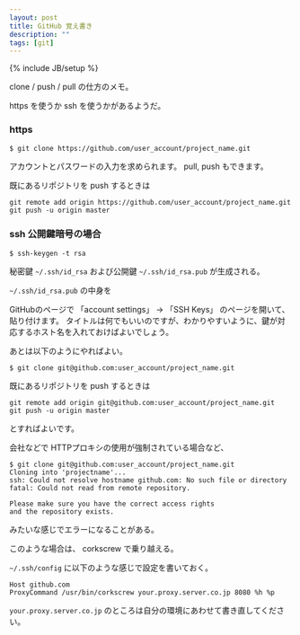 ```yaml
---
layout: post
title: GitHub 覚え書き
description: ""
tags: [git]
---
```

{% include JB/setup %}

clone / push / pull の仕方のメモ。

https を使うか ssh を使うかがあるようだ。

### https ###

    $ git clone https://github.com/user_account/project_name.git

アカウントとパスワードの入力を求められます。 pull,  push もできます。

既にあるリポジトリを push するときは

    git remote add origin https://github.com/user_account/project_name.git
    git push -u origin master

### ssh 公開鍵暗号の場合 ###

    $ ssh-keygen -t rsa

秘密鍵 `~/.ssh/id_rsa` および公開鍵 `~/.ssh/id_rsa.pub` が生成される。

`~/.ssh/id_rsa.pub` の中身を

GitHubのページで 「account settings」 -> 「SSH Keys」
のページを開いて、貼り付けます。
タイトルは何でもいいのですが、わかりやすいように、鍵が対応するホスト名を入れておけばよいでしょう。

あとは以下のようにやればよい。

    $ git clone git@github.com:user_account/project_name.git

既にあるリポジトリを push するときは

    git remote add origin git@github.com:user_account/project_name.git
    git push -u origin master

とすればよいです。

会社などで HTTPプロキシの使用が強制されている場合など、

    $ git clone git@github.com:user_account/project_name.git
    Cloning into 'projectname'...
    ssh: Could not resolve hostname github.com: No such file or directory
    fatal: Could not read from remote repository.

    Please make sure you have the correct access rights
    and the repository exists.

みたいな感じでエラーになることがある。

このような場合は、 corkscrew で乗り越える。

`~/.ssh/config` に以下のような感じで設定を書いておく。

    Host github.com
    ProxyCommand /usr/bin/corkscrew your.proxy.server.co.jp 8080 %h %p

`your.proxy.server.co.jp` のところは自分の環境にあわせて書き直してください。
